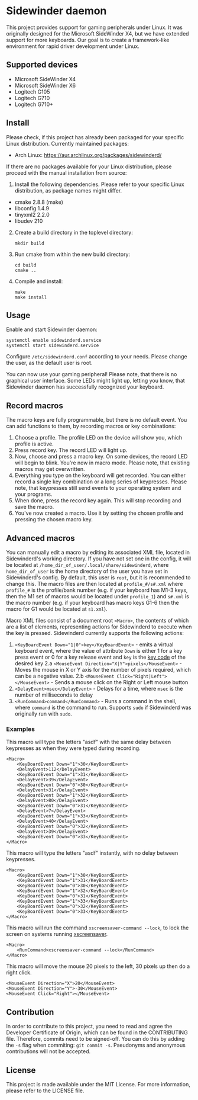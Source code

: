 # Sidewinder daemon

This project provides support for gaming peripherals under Linux. It was
originally designed for the Microsoft SideWinder X4, but we have extended
support for more keyboards. Our goal is to create a framework-like environment
for rapid driver development under Linux.


## Supported devices

  * Microsoft SideWinder X4
  * Microsoft SideWinder X6
  * Logitech G105
  * Logitech G710
  * Logitech G710+


## Install

Please check, if this project has already been packaged for your specific Linux
distribution. Currently maintained packages:

  * Arch Linux: https://aur.archlinux.org/packages/sidewinderd/

If there are no packages available for your Linux distribution, please proceed
with the manual installation from source:

1. Install the following dependencies. Please refer to your specific Linux
distribution, as package names might differ.

  * cmake 2.8.8 (make)
  * libconfig 1.4.9
  * tinyxml2 2.2.0
  * libudev 210

2. Create a build directory in the toplevel directory:

    ```
    mkdir build
    ```

3. Run cmake from within the new build directory:

    ```
    cd build
    cmake ..
    ```

4. Compile and install:

    ```
    make
    make install
    ```


## Usage

Enable and start Sidewinder daemon:

    systemctl enable sidewinderd.service
    systemctl start sidewinderd.service

Configure `/etc/sidewinderd.conf` according to your needs. Please change the
user, as the default user is root.

You can now use your gaming peripheral! Please note, that there is no graphical
user interface. Some LEDs might light up, letting you know, that Sidewinder
daemon has successfully recognized your keyboard.


## Record macros

The macro keys are fully programmable, but there is no default event. You can
add functions to them, by recording macros or key combinations:

1. Choose a profile. The profile LED on the device will show you, which profile
is active.
2. Press record key. The record LED will light up.
3. Now, choose and press a macro key. On some devices, the record LED will begin
to blink. You're now in macro mode. Please note, that existing macros may get
overwritten.
4. Everything you type on the keyboard will get recorded. You can either record
a single key combination or a long series of keypresses. Please note, that
keypresses still send events to your operating system and your programs.
5. When done, press the record key again. This will stop recording and save the
macro.
6. You've now created a macro. Use it by setting the chosen profile and pressing
the chosen macro key.

## Advanced macros

You can manually edit a macro by editing its associated XML file, located in
Sidewinderd's working directory. If you have not set one in the config, it will be
located at `/home_dir_of_user/.local/share/sidewinderd`, where `home_dir_of_user` is the
home directory of the user you have set in Sidewinderd's config. By default, this user
is `root`, but it is recommended to change this. The macro files are then located at `profile_#/s#.xml` where `profile_#` is the profile/bank number (e.g. if your keyboard has M1-3 keys, then the M1 set of macros would be located under `profile_1`) and `s#.xml` is the macro number (e.g. if your keyboard has macro keys G1-6 then the macro for G1 would be located at `s1.xml`).

Macro XML files consist of a document root `<Macro>`, the contents of which are a list of 
elements, representing actions for Sidewinderd to execute when the key is pressed.
Sidewinderd currently supports the following actions:
1. `<KeyBoardEvent Down="1|0">key</KeyBoardEvent>` - emits a virtual keyboard event, where the value of attribute `Down` is either 1 for a key press event or 0 for a key release event and `key` is the [key code](https://github.com/torvalds/linux/blob/master/include/uapi/linux/input-event-codes.h) of the desired key
2.a `<MouseEvent Direction="X|Y">pixels</MouseEvent>` - Moves the mouse in X or Y axis for the number of pixels required, which can be a negative value.
2.b `<MouseEvent Click="Right|Left"></MouseEvent>` - Sends a mouse click on the Right or Left mouse button
3. `<DelayEvent>msec</DelayEvent>` - Delays for a time, where `msec` is the number of milliseconds to delay
4. `<RunCommand>command</RunCommand>` - Runs a command in the shell, where `command` is the command to run. Supports `sudo` if Sidewinderd was originally run with `sudo`.

### Examples
This macro will type the letters "asdf" with the same delay between keypresses as when they were typed during recording.
```
<Macro>
    <KeyBoardEvent Down="1">30</KeyBoardEvent>
    <DelayEvent>112</DelayEvent>
    <KeyBoardEvent Down="1">31</KeyBoardEvent>
    <DelayEvent>39</DelayEvent>
    <KeyBoardEvent Down="0">30</KeyBoardEvent>
    <DelayEvent>31</DelayEvent>
    <KeyBoardEvent Down="1">32</KeyBoardEvent>
    <DelayEvent>80</DelayEvent>
    <KeyBoardEvent Down="0">31</KeyBoardEvent>
    <DelayEvent>7</DelayEvent>
    <KeyBoardEvent Down="1">33</KeyBoardEvent>
    <DelayEvent>40</DelayEvent>
    <KeyBoardEvent Down="0">32</KeyBoardEvent>
    <DelayEvent>39</DelayEvent>
    <KeyBoardEvent Down="0">33</KeyBoardEvent>
</Macro>
```
This macro will type the letters "asdf" instantly, with no delay between keypresses.
```
<Macro>
    <KeyBoardEvent Down="1">30</KeyBoardEvent>
    <KeyBoardEvent Down="1">31</KeyBoardEvent>
    <KeyBoardEvent Down="0">30</KeyBoardEvent>
    <KeyBoardEvent Down="1">32</KeyBoardEvent>
    <KeyBoardEvent Down="0">31</KeyBoardEvent>
    <KeyBoardEvent Down="1">33</KeyBoardEvent>
    <KeyBoardEvent Down="0">32</KeyBoardEvent>
    <KeyBoardEvent Down="0">33</KeyBoardEvent>
</Macro>
```
This macro will run the command `xscreensaver-command --lock`, to lock the screen on systems running [xscreensaver](https://www.jwz.org/xscreensaver/).
```
<Macro>
    <RunCommand>xscreensaver-command --lock</RunCommand>
</Macro>
```
This macro will move the mouse 20 pixels to the left, 30 pixels up then do a right click.
```
<MouseEvent Direction="X">20</MouseEvent>
<MouseEvent Direction="Y">-30</MouseEvent>
<MouseEvent Click="Right"></MouseEvent>
```


## Contribution

In order to contribute to this project, you need to read and agree the Developer
Certificate of Origin, which can be found in the CONTRIBUTING file. Therefore,
commits need to be signed-off. You can do this by adding the `-s` flag when
commiting: `git commit -s`. Pseudonyms and anonymous contributions will not be
accepted.


## License

This project is made available under the MIT License. For more information,
please refer to the LICENSE file.
